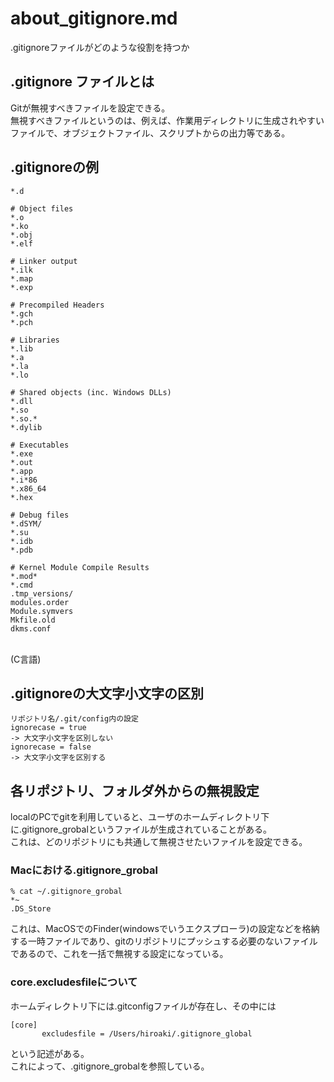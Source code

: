 # about_gitignore.md
.gitignoreファイルがどのような役割を持つか

## .gitignore ファイルとは

Gitが無視すべきファイルを設定できる。
<br>無視すべきファイルというのは、例えば、作業用ディレクトリに生成されやすいファイルで、オブジェクトファイル、スクリプトからの出力等である。

## .gitignoreの例

```# Prerequisites
*.d

# Object files
*.o
*.ko
*.obj
*.elf

# Linker output
*.ilk
*.map
*.exp

# Precompiled Headers
*.gch
*.pch

# Libraries
*.lib
*.a
*.la
*.lo

# Shared objects (inc. Windows DLLs)
*.dll
*.so
*.so.*
*.dylib

# Executables
*.exe
*.out
*.app
*.i*86
*.x86_64
*.hex

# Debug files
*.dSYM/
*.su
*.idb
*.pdb

# Kernel Module Compile Results
*.mod*
*.cmd
.tmp_versions/
modules.order
Module.symvers
Mkfile.old
dkms.conf
```
<br>(C言語)

## .gitignoreの大文字小文字の区別

```
リポジトリ名/.git/config内の設定
ignorecase = true  
-> 大文字小文字を区別しない
ignorecase = false
-> 大文字小文字を区別する
```

## 各リポジトリ、フォルダ外からの無視設定
localのPCでgitを利用していると、ユーザのホームディレクトリ下に.gitignore_grobalというファイルが生成されていることがある。
<br>これは、どのリポジトリにも共通して無視させたいファイルを設定できる。

### Macにおける.gitignore_grobal

```
% cat ~/.gitignore_grobal
*~
.DS_Store
```

これは、MacOSでのFinder(windowsでいうエクスプローラ)の設定などを格納する一時ファイルであり、gitのリポジトリにプッシュする必要のないファイルであるので、これを一括で無視する設定になっている。

### core.excludesfileについて
ホームディレクトリ下には.gitconfigファイルが存在し、その中には
```
[core]
       excludesfile = /Users/hiroaki/.gitignore_global
```
という記述がある。
<br>これによって、.gitignore_grobalを参照している。
